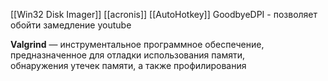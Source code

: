 [[Win32 Disk Imager]]
[[acronis]]
[[AutoHotkey]]
GoodbyeDPI - позволяет обойти замедление youtube

**Valgrind** — инструментальное программное обеспечение, предназначенное для отладки использования памяти, обнаружения утечек памяти, а также профилирования